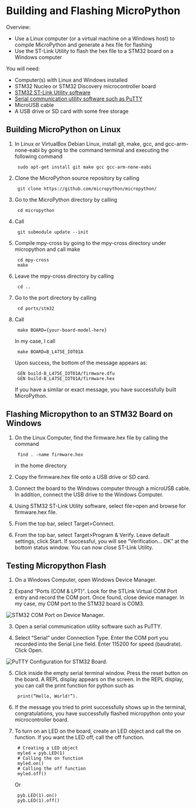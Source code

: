 
# Building and Flashing MicroPython

 Overview:

- Use a Linux computer (or a virtual machine on a Windows host) to compile MicroPython and generate a hex file for flashing
- Use the ST-Link Utility to flash the hex file to a STM32 board on a Windows computer

You will need:

- Computer(s) with Linux and Windows installed
- STM32 Nucleo or STM32 Discovery microcontroller board
- [STM32 ST-Link Utility software](https://www.st.com/content/st_com/en/products/development-tools/software-development-tools/stm32-software-development-tools/stm32-utilities/stsw-link009.html)
- [Serial communication utility software such as PuTTY](https://putty.org/)
- MicroUSB cable
- A USB drive or SD card with some free storage

## Building MicroPython on Linux

1. In Linux or VirtualBox Debian Linux, install git, make, gcc, and gcc-arm-none-eabi by going to the command terminal and executing the following command

		sudo apt-get install git make gcc gcc-arm-none-eabi

2. Clone the MicroPython source repository by calling

		git clone https://github.com/micropython/micropython/

3. Go to the MicroPython directory by calling

		cd micropython

4. Call

		git submodule update --init

6. Compile mpy-cross by going to the mpy-cross directory under micropython and call make

		cd mpy-cross
		make

7. Leave the mpy-cross directory by calling

		cd ..

8. Go to the port directory by calling

		cd ports/stm32

9. Call

		make BOARD={your-board-model-here}
	In my case, I call

		make BOARD=B_L475E_IOT01A

	Upon success, the bottom of the message appears as:

		GEN build-B_L475E_IOT01A/firmware.dfu
		GEN build-B_L475E_IOT01A/firmware.hex

  
	If you have a similar or exact message, you have successfully built MicroPython.

  

## Flashing Micropython to an STM32 Board on Windows

  

1. On the Linux Computer, find the firmware.hex file by calling the command

		find . -name firmware.hex 

	in the home directory

2. Copy the firmware.hex file onto a USB drive or SD card.

3. Connect the board to the Windows computer through a microUSB cable. In addition, connect the USB drive to the Windows Computer.

4. Using STM32 ST-Link Utility software, select file>open and browse for firmware.hex file.

5. From the top bar, select Target>Connect.

6. From the top bar, select Target>Program & Verify. Leave default settings, click Start. If successful, you will see “Verification… OK” at the bottom status window. You can now close ST-Link Utility.

  

## Testing Micropython Flash

1. On a Windows Computer, open Windows Device Manager.

2. Expand “Ports (COM & LPT)". Look for the STLink Virtual COM Port entry and record the COM port. Once found, close device manager. In my case, my COM port to the STM32 board is COM3.

![STM32 COM Port on Device Manager.](https://lh3.googleusercontent.com/zMuWvsmk8PZ1kh2lc8s04SMKd4aKwScp8HWUv02gEPFtH66eVajKv7i0YTe-sJKFEsvANgqN47te "STM32 COM Port on Device Manager")

3. Open a serial communication utility software such as PuTTY.

4. Select “Serial” under Connection Type. Enter the COM port you recorded into the Serial Line field. Enter 115200 for speed (baudrate). Click Open.

![PuTTY Configuration for STM32 Board.](https://lh3.googleusercontent.com/rNBAGxMpglh9S_YgfcFAS5pPDw3CMrWAXjZ1Tb76lBhXtrdv9W6701I1iRQ44uDOtmo5SxeYJs1i)

5. Click inside the empty serial terminal window. Press the reset button on the board. A REPL display appears on the screen. In the REPL display, you can call the print function for python such as

		print(“Hello, World!”).

6. If the message you tried to print successfully shows up in the terminal, congratulations, you have successfully flashed micropython onto your microcontroller board.

7. To turn on an LED on the board, create an LED object and call the on function. If you want the LED off, call the off function.

		# Creating a LED object
		myled = pyb.LED(1)
		# Calling the on function
		myled.on()
		# Calling the off function
		myled.off()

   Or

	    pyb.LED(1).on()
	    pyb.LED(1).off()
